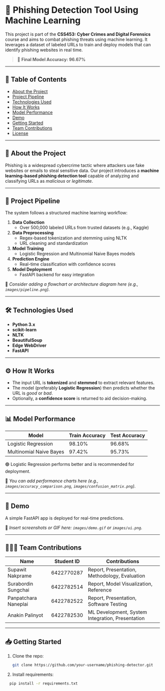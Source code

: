 # 🔐 Phishing Detection Tool Using Machine Learning

This project is part of the **CSS453: Cyber Crimes and Digital Forensics** course and aims to combat phishing threats using machine learning. It leverages a dataset of labeled URLs to train and deploy models that can identify phishing websites in real time.

> 🎯 **Final Model Accuracy: 96.67%**

---

## 📌 Table of Contents

- [About the Project](#-about-the-project)
- [Project Pipeline](#-project-pipeline)
- [Technologies Used](#-technologies-used)
- [How It Works](#-how-it-works)
- [Model Performance](#-model-performance)
- [Demo](#-demo)
- [Getting Started](#-getting-started)
- [Team Contributions](#-team-contributions)
- [License](#-license)

---

## 🧠 About the Project

Phishing is a widespread cybercrime tactic where attackers use fake websites or emails to steal sensitive data. Our project introduces a **machine learning-based phishing detection tool** capable of analyzing and classifying URLs as *malicious* or *legitimate*.

---

## 🔄 Project Pipeline

The system follows a structured machine learning workflow:

1. **Data Collection**  
   - Over 500,000 labeled URLs from trusted datasets (e.g., Kaggle)
2. **Data Preprocessing**  
   - Regex-based tokenization and stemming using NLTK  
   - URL cleaning and standardization
3. **Model Training**  
   - Logistic Regression and Multinomial Naive Bayes models
4. **Prediction Engine**  
   - Real-time classification with confidence scores
5. **Model Deployment**  
   - FastAPI backend for easy integration

📌 *Consider adding a flowchart or architecture diagram here (e.g., `images/pipeline.png`).*

---

## 🛠️ Technologies Used

- **Python 3.x**
- **scikit-learn**
- **NLTK**
- **BeautifulSoup**
- **Edge WebDriver**
- **FastAPI**

---

## ⚙️ How It Works

- The input URL is **tokenized** and **stemmed** to extract relevant features.
- The model (preferably **Logistic Regression**) then predicts whether the URL is *good* or *bad*.
- Optionally, a **confidence score** is returned to aid decision-making.

---

## 📊 Model Performance

| Model                    | Train Accuracy | Test Accuracy |
|--------------------------|----------------|----------------|
| Logistic Regression      | 98.10%         | 96.68%         |
| Multinomial Naive Bayes  | 97.42%         | 95.73%         |

🟢 Logistic Regression performs better and is recommended for deployment.

📌 *You can add performance charts here (e.g., `images/accuracy_comparison.png`, `images/confusion_matrix.png`).*

---

## 🚀 Demo

A simple FastAPI app is deployed for real-time predictions.

📌 *Insert screenshots or GIF here: `images/demo.gif` or `images/ui.png`.*

---

## 🧑‍🤝‍🧑 Team Contributions

| Name                     | Student ID     | Contributions |
|--------------------------|----------------|----------------|
| Supawit Nakprame         | 6422770287     | Report, Presentation, Methodology, Evaluation |
| Surabordin Sungchai      | 6422782514     | Report, Model Visualization, Reference |
| Panpatchara Naneplai     | 6422782522     | Report, Presentation, Software Testing |
| Anakin Palinyot          | 6422782530     | ML Development, System Integration, Presentation |

---

## 📥 Getting Started

1. Clone the repo:
   ```bash
   git clone https://github.com/your-username/phishing-detector.git
2. Install requirements:
 ```bash
   pip install -r requirements.txt
